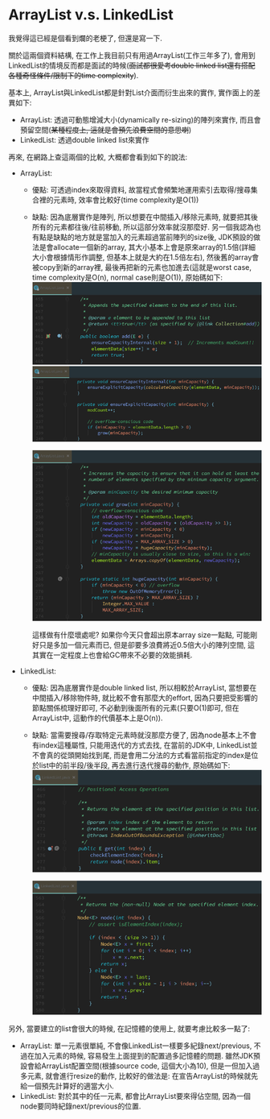 # ArrayList v.s. LinkedList

我覺得這已經是個看到爛的老梗了, 但還是寫一下.

關於這兩個資料結構, 在工作上我目前只有用過ArrayList\(工作三年多了\), 會用到LinkedList的情境反而都是面試的時候\(~~面試都很愛考double linked list還有搭配各種奇怪條件/限制下的time complexity~~\).

基本上, ArrayList與LinkedList都是針對List介面而衍生出來的實作, 實作面上的差異如下:

* ArrayList: 透過可動態增減大小\(dynamically re-sizing\)的陣列來實作, 而且會預留空間\(~~某種程度上, 這就是會預先浪費空間的意思喇~~\)
* LinkedList: 透過double linked list來實作

再來, 在網路上查這兩個的比較, 大概都會看到如下的說法:

* ArrayList: 
  * 優點: 可透過index來取得資料, 故當程式會頻繁地運用索引去取得/搜尋集合裡的元素時, 效率會比較好\(time complexity是O\(1\)\)
  * 缺點: 因為底層實作是陣列, 所以想要在中間插入/移除元素時, 就要把其後所有的元素都往後/往前移動, 所以這部分效率就沒那麼好. 另一個我認為也有點是缺點的地方就是當加入的元素超過當前陣列的size後, JDK預設的做法是會allocate一個新的array, 其大小基本上會是原來array的1.5倍\(詳細大小會根據情形作調整, 但基本上就是大約在1.5倍左右\), 然後舊的array會被copy到新的array裡, 最後再把新的元素也加進去\(這就是worst case, time complexity是O\(n\), normal case則是O\(1\)\), 原始碼如下: 
    ![](/assets/4.6-1.png)
    ![](/assets/4.6-2.png)  
  
    ![](/assets/4.6-3.png)

    這樣做有什麼壞處呢? 如果你今天只會超出原本array size一點點, 可能剛好只是多加一個元素而已, 但是卻要多浪費將近0.5倍大小的陣列空間, 這其實在一定程度上也會給GC帶來不必要的效能損耗.
* LinkedList:
  * 優點: 因為底層實作是double linked list, 所以相較於ArrayList, 當想要在中間插入/移除物件時, 就比較不會有那麼大的effort, 因為只要把受影響的節點關係梳理好即可, 不必動到後面所有的元素\(只要O\(1\)即可, 但在ArrayList中, 這動作的代價基本上是O\(n\)\).
  * 缺點: 當需要搜尋/存取特定元素時就沒那麼方便了, 因為node基本上不會有index這種屬性, 只能用迭代的方式去找, 在當前的JDK中,  LinkedList並不會真的從頭開始找到尾, 而是會用二分法的方式看當前指定的index是位於list中的前半段/後半段, 再去進行迭代搜尋的動作, 原始碼如下:
    ![](/assets/4.6-4.png)  
  
    ![](/assets/4.6-5.png)

另外, 當要建立的list會很大的時候, 在記憶體的使用上, 就要考慮比較多一點了:

* ArrayList: 單一元素很單純, 不會像LinkedList一樣要多紀錄next/previous, 不過在加入元素的時候, 容易發生上面提到的配置過多記憶體的問題. 雖然JDK預設會給ArrayList配置空間\(根據source code, 這個大小為10\), 但是一但加入過多元素, 就會進行resize的動作, 比較好的做法是: 在宣告ArrayList的時候就先給一個預先計算好的適當大小.
* LinkedList: 對於其中的任一元素, 都會比ArrayList要來得佔空間, 因為一個node要同時紀錄next/previous的位置.











